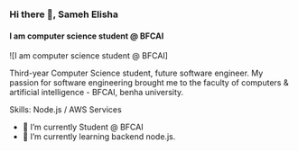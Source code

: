### Hi there 👋, Sameh Elisha
#### I am computer science student @ BFCAI
![I am computer science student @ BFCAI]

Third-year Computer Science student, future software engineer. My passion for software engineering brought me to the faculty of computers & artificial intelligence - BFCAI, benha university.

Skills: Node.js / AWS Services  

- 🔭 I’m currently Student @ BFCAI 
- 🌱 I’m currently learning backend node.js.

